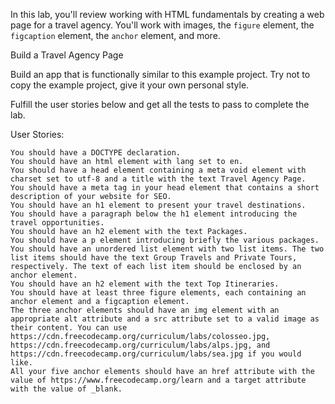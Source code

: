 In this lab, you'll review working with HTML fundamentals by creating a web page for a travel agency. You'll work with images, the `figure` element, the `figcaption` element, the `anchor` element, and more.

Build a Travel Agency Page

Build an app that is functionally similar to this example project. Try not to copy the example project, give it your own personal style.

Fulfill the user stories below and get all the tests to pass to complete the lab.

User Stories:

    You should have a DOCTYPE declaration.
    You should have an html element with lang set to en.
    You should have a head element containing a meta void element with charset set to utf-8 and a title with the text Travel Agency Page.
    You should have a meta tag in your head element that contains a short description of your website for SEO.
    You should have an h1 element to present your travel destinations.
    You should have a paragraph below the h1 element introducing the travel opportunities.
    You should have an h2 element with the text Packages.
    You should have a p element introducing briefly the various packages.
    You should have an unordered list element with two list items. The two list items should have the text Group Travels and Private Tours, respectively. The text of each list item should be enclosed by an anchor element.
    You should have an h2 element with the text Top Itineraries.
    You should have at least three figure elements, each containing an anchor element and a figcaption element.
    The three anchor elements should have an img element with an appropriate alt attribute and a src attribute set to a valid image as their content. You can use https://cdn.freecodecamp.org/curriculum/labs/colosseo.jpg, https://cdn.freecodecamp.org/curriculum/labs/alps.jpg, and https://cdn.freecodecamp.org/curriculum/labs/sea.jpg if you would like.
    All your five anchor elements should have an href attribute with the value of https://www.freecodecamp.org/learn and a target attribute with the value of _blank.

